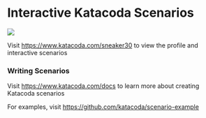 # Interactive Katacoda Scenarios

[![](http://shields.katacoda.com/katacoda/sneaker30/count.svg)](https://www.katacoda.com/sneaker30 "Get your profile on Katacoda.com")

Visit https://www.katacoda.com/sneaker30 to view the profile and interactive scenarios

### Writing Scenarios
Visit https://www.katacoda.com/docs to learn more about creating Katacoda scenarios

For examples, visit https://github.com/katacoda/scenario-example
